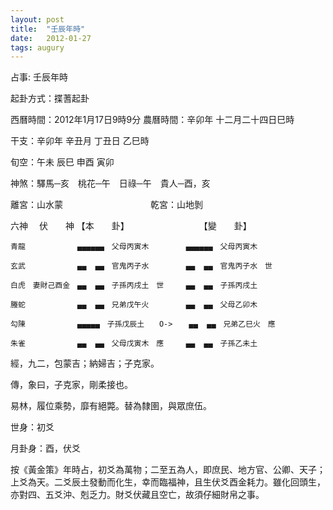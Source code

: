 ```yaml
---
layout: post
title:  "壬辰年時"
date:   2012-01-27
tags: augury
---
```



占事: 壬辰年時

起卦方式：揲蓍起卦

西曆時間：2012年1月17日9時9分   農曆時間：辛卯年 十二月二十四日巳時

干支：辛卯年 辛丑月 丁丑日 乙巳時

旬空：午未   辰巳   申酉   寅卯

神煞：驛馬─亥　桃花─午　日祿─午　貴人─酉，亥

離宮：山水蒙　　　　　　　　　　乾宮：山地剝

六神 　伏　　神 【本　　卦】　　　　　　　　　【變　　卦】
```
青龍　　　　　　　▄▄▄▄▄▄　父母丙寅木　　　　　▄▄▄▄▄▄　父母丙寅木

玄武　　　　　　　▄▄  ▄▄　官鬼丙子水　　　　　▄▄  ▄▄　官鬼丙子水　世

白虎　妻財己酉金　▄▄  ▄▄　子孫丙戌土　世　　　▄▄  ▄▄　子孫丙戌土

螣蛇　　　　　　　▄▄  ▄▄　兄弟戊午火　　　　　▄▄  ▄▄　父母乙卯木

勾陳　　　　　　　▄▄▄▄▄　子孫戊辰土　　O-> 　 ▄▄  ▄▄　兄弟乙巳火　應

朱雀　　　　　　　▄▄  ▄▄　父母戊寅木　應　　　▄▄  ▄▄　子孫乙未土
```
經，九二，包蒙吉；納婦吉；子克家。

傳，象曰，子克家，剛柔接也。

易林，履位乘勢，靡有絕斃。替為隸圉，與眾庶伍。

世身：初爻

月卦身：酉，伏爻

按《黃金策》年時占，初爻為萬物；二至五為人，即庶民、地方官、公卿、天子；上爻為天。二爻辰土發動而化生，幸而臨福神，且生伏爻酉金耗力。雖化回頭生，亦對四、五爻沖、剋乏力。財爻伏藏且空亡，故須仔細財帛之事。
